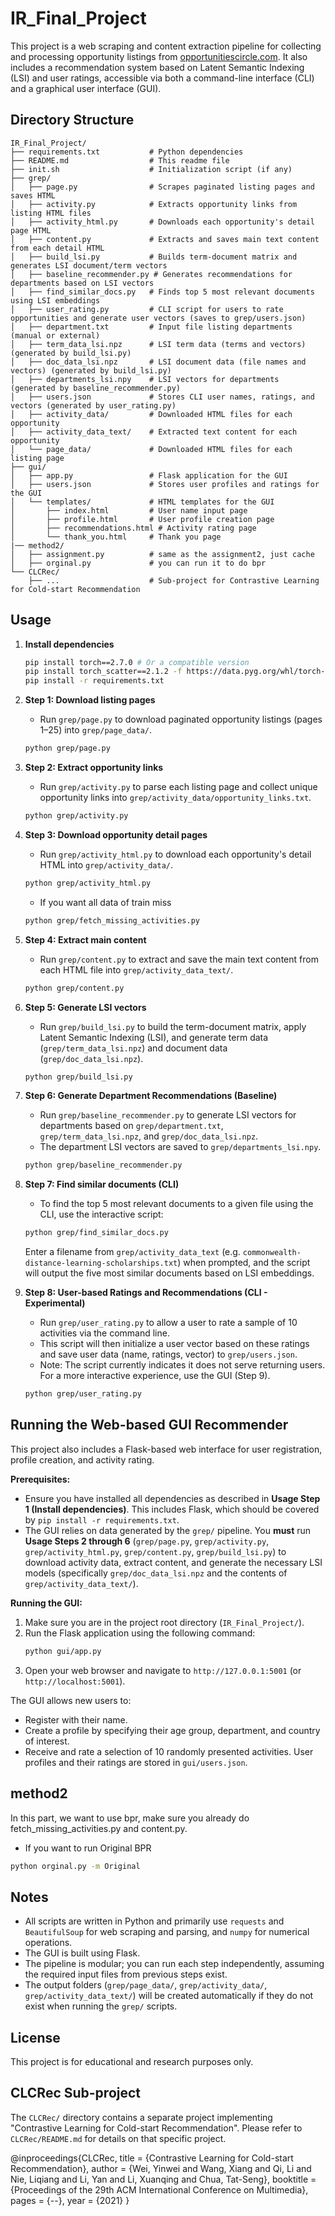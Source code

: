 # IR_Final_Project

This project is a web scraping and content extraction pipeline for collecting and processing opportunity listings from [opportunitiescircle.com](https://www.opportunitiescircle.com/). It also includes a recommendation system based on Latent Semantic Indexing (LSI) and user ratings, accessible via both a command-line interface (CLI) and a graphical user interface (GUI).

## Directory Structure

```
IR_Final_Project/
├── requirements.txt           # Python dependencies
├── README.md                  # This readme file
├── init.sh                    # Initialization script (if any)
├── grep/
│   ├── page.py                # Scrapes paginated listing pages and saves HTML
│   ├── activity.py            # Extracts opportunity links from listing HTML files
│   ├── activity_html.py       # Downloads each opportunity's detail page HTML
│   ├── content.py             # Extracts and saves main text content from each detail HTML
│   ├── build_lsi.py           # Builds term-document matrix and generates LSI document/term vectors
│   ├── baseline_recommender.py # Generates recommendations for departments based on LSI vectors
│   ├── find_similar_docs.py   # Finds top 5 most relevant documents using LSI embeddings
│   ├── user_rating.py         # CLI script for users to rate opportunities and generate user vectors (saves to grep/users.json)
│   ├── department.txt         # Input file listing departments (manual or external)
│   ├── term_data_lsi.npz      # LSI term data (terms and vectors) (generated by build_lsi.py)
│   ├── doc_data_lsi.npz       # LSI document data (file names and vectors) (generated by build_lsi.py)
│   ├── departments_lsi.npy    # LSI vectors for departments (generated by baseline_recommender.py)
│   ├── users.json             # Stores CLI user names, ratings, and vectors (generated by user_rating.py)
│   ├── activity_data/         # Downloaded HTML files for each opportunity
│   ├── activity_data_text/    # Extracted text content for each opportunity
│   └── page_data/             # Downloaded HTML files for each listing page
├── gui/
│   ├── app.py                 # Flask application for the GUI
│   ├── users.json             # Stores user profiles and ratings for the GUI
│   └── templates/             # HTML templates for the GUI
│       ├── index.html         # User name input page
│       ├── profile.html       # User profile creation page
│       ├── recommendations.html # Activity rating page
│       └── thank_you.html     # Thank you page
|── method2/
│   ├── assignment.py          # same as the assignment2, just cache
│   ├── orginal.py             # you can run it to do bpr
└── CLCRec/
    ├── ...                    # Sub-project for Contrastive Learning for Cold-start Recommendation
```

## Usage

1.  **Install dependencies**
    ```bash
    pip install torch==2.7.0 # Or a compatible version
    pip install torch_scatter==2.1.2 -f https://data.pyg.org/whl/torch-2.7.0+cu128.html # Adjust for your PyTorch and CUDA version
    pip install -r requirements.txt
    ```

2.  **Step 1: Download listing pages**
    -   Run `grep/page.py` to download paginated opportunity listings (pages 1–25) into `grep/page_data/`.
    ```bash
    python grep/page.py
    ```

3.  **Step 2: Extract opportunity links**
    -   Run `grep/activity.py` to parse each listing page and collect unique opportunity links into `grep/activity_data/opportunity_links.txt`.
    ```bash
    python grep/activity.py
    ```

4.  **Step 3: Download opportunity detail pages**
    -   Run `grep/activity_html.py` to download each opportunity's detail HTML into `grep/activity_data/`.
    ```bash
    python grep/activity_html.py
    ```
    - If you want all data of train miss
    ```bash
    python grep/fetch_missing_activities.py
    ```

5.  **Step 4: Extract main content**
    -   Run `grep/content.py` to extract and save the main text content from each HTML file into `grep/activity_data_text/`.
    ```bash
    python grep/content.py
    ```

6.  **Step 5: Generate LSI vectors**
    -   Run `grep/build_lsi.py` to build the term-document matrix, apply Latent Semantic Indexing (LSI), and generate term data (`grep/term_data_lsi.npz`) and document data (`grep/doc_data_lsi.npz`).
    ```bash
    python grep/build_lsi.py
    ```

7.  **Step 6: Generate Department Recommendations (Baseline)**
    -   Run `grep/baseline_recommender.py` to generate LSI vectors for departments based on `grep/department.txt`, `grep/term_data_lsi.npz`, and `grep/doc_data_lsi.npz`.
    -   The department LSI vectors are saved to `grep/departments_lsi.npy`.
    ```bash
    python grep/baseline_recommender.py
    ```

8.  **Step 7: Find similar documents (CLI)**
    -   To find the top 5 most relevant documents to a given file using the CLI, use the interactive script:
    ```bash
    python grep/find_similar_docs.py
    ```
    Enter a filename from `grep/activity_data_text` (e.g. `commonwealth-distance-learning-scholarships.txt`) when prompted, and the script will output the five most similar documents based on LSI embeddings.

9.  **Step 8: User-based Ratings and Recommendations (CLI - Experimental)**
    -   Run `grep/user_rating.py` to allow a user to rate a sample of 10 activities via the command line.
    -   This script will then initialize a user vector based on these ratings and save user data (name, ratings, vector) to `grep/users.json`.
    -   Note: The script currently indicates it does not serve returning users. For a more interactive experience, use the GUI (Step 9).
    ```bash
    python grep/user_rating.py
    ```

## Running the Web-based GUI Recommender

This project also includes a Flask-based web interface for user registration, profile creation, and activity rating.

**Prerequisites:**

*   Ensure you have installed all dependencies as described in **Usage Step 1 (Install dependencies)**. This includes Flask, which should be covered by `pip install -r requirements.txt`.
*   The GUI relies on data generated by the `grep/` pipeline. You **must** run **Usage Steps 2 through 6** (`grep/page.py`, `grep/activity.py`, `grep/activity_html.py`, `grep/content.py`, `grep/build_lsi.py`) to download activity data, extract content, and generate the necessary LSI models (specifically `grep/doc_data_lsi.npz` and the contents of `grep/activity_data_text/`).

**Running the GUI:**

1.  Make sure you are in the project root directory (`IR_Final_Project/`).
2.  Run the Flask application using the following command:
    ```bash
    python gui/app.py
    ```
3.  Open your web browser and navigate to `http://127.0.0.1:5001` (or `http://localhost:5001`).

The GUI allows new users to:
*   Register with their name.
*   Create a profile by specifying their age group, department, and country of interest.
*   Receive and rate a selection of 10 randomly presented activities.
User profiles and their ratings are stored in `gui/users.json`.

## method2
In this part, we want to use bpr, make sure you already do fetch_missing_activities.py and content.py.
- If you want to run Original BPR
```bash
python orginal.py -m Original
```

## Notes
-   All scripts are written in Python and primarily use `requests` and `BeautifulSoup` for web scraping and parsing, and `numpy` for numerical operations.
-   The GUI is built using Flask.
-   The pipeline is modular; you can run each step independently, assuming the required input files from previous steps exist.
-   The output folders (`grep/page_data/`, `grep/activity_data/`, `grep/activity_data_text/`) will be created automatically if they do not exist when running the `grep/` scripts.

## License
This project is for educational and research purposes only.

## CLCRec Sub-project
The `CLCRec/` directory contains a separate project implementing "Contrastive Learning for Cold-start Recommendation". Please refer to `CLCRec/README.md` for details on that specific project.

@inproceedings{CLCRec,
  title     = {Contrastive Learning for Cold-start Recommendation},
  author    = {Wei, Yinwei and
               Wang, Xiang and
               Qi, Li and
               Nie, Liqiang and
               Li, Yan and
               Li, Xuanqing and
               Chua, Tat-Seng},
  booktitle = {Proceedings of the 29th ACM International Conference on Multimedia},
  pages     = {--},
  year      = {2021}
}